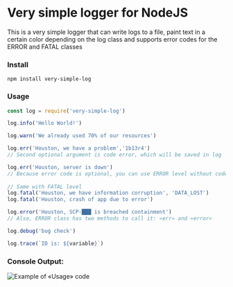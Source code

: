 # Very simple logger for NodeJS
This is a very simple logger that can write logs to a file, paint text in a certain color depending on the log class and supports error codes for the ERROR and FATAL classes
### Install
```
npm install very-simple-log
```

### Usage
```javascript
const log = require('very-simple-log')

log.info('Hello World!')

log.warn('We already used 70% of our resources')

log.err('Houston, we have a problem','1b13r4') 
// Second optional argument is code error, which will be saved in log

log.err('Houston, server is down')
// Because error code is optional, you can use ERROR level without code
 
// Same with FATAL level
log.fatal('Houston, we have information corruption', 'DATA_LOST')
log.fatal('Houston, crash of app due to error')

log.error('Houston, SCP-███ is breached containment')
// Also, ERROR class has two methods to call it: «err» and «error»

log.debug('bug check')

log.trace(`ID is: ${variable}`)
```

### Console Output:

![Example of «Usage» code](https://i.imgur.com/tyr8ily.png "Example of «Usage» code")